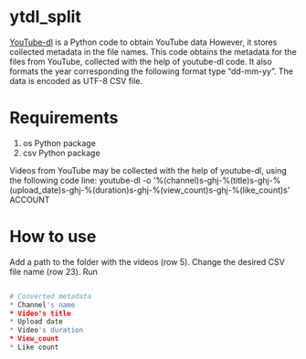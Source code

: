 # ytdl_split

[YouTube-dl](https://github.com/ytdl-org/youtube-dl) is a Python code to obtain YouTube data
However, it stores collected metadata in the file names.
This code obtains the metadata for the files from YouTube, collected with the help of youtube-dl code.
It also formats the year corresponding the following format type “dd-mm-yy”. The data is encoded as UTF-8 CSV file. 


# Requirements
1. os Python package
2. csv Python package

Videos from YouTube may be collected with the help of youtube-dl, using the following code line:
  youtube-dl -o '%(channel)s-ghj-%(title)s-ghj-%(upload_date)s-ghj-%(duration)s-ghj-%(view_count)s-ghj-%(like_count)s' ACCOUNT

# How to use
Add a path to the folder with the videos (row 5).
Change the desired CSV file name (row 23).
Run

``` py ytdl_split.py

# Converted metadata
* Channel's name
* Video's title
* Upload date
* Video's duration
* View_count
* Like count
